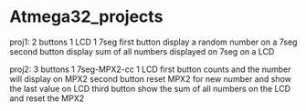# Atmega32_projects
proj1:
2 buttons
1 LCD
1 7seg
first button display a random number on a 7seg 
second button display sum of all numbers displayed on 7seg on a LCD

proj2:
3 buttons
1 7seg-MPX2-cc
1 LCD
first button counts and the number will display on MPX2
second button reset MPX2 for new number and show the last value on LCD
third button show the sum of all numbers on the LCD and reset the MPX2

